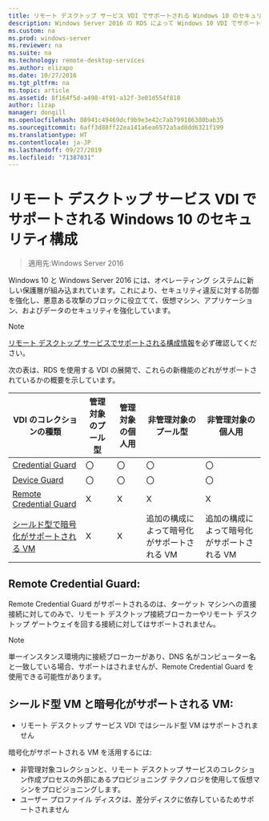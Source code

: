 ```yaml
---
title: リモート デスクトップ サービス VDI でサポートされる Windows 10 のセキュリティ構成
description: Windows Server 2016 の RDS によって Windows 10 VDI でサポートされる構成に関する情報を提供します。
ms.custom: na
ms.prod: windows-server
ms.reviewer: na
ms.suite: na
ms.technology: remote-desktop-services
ms.author: elizapo
ms.date: 10/27/2016
ms.tgt_pltfrm: na
ms.topic: article
ms.assetid: 8f164f5d-a498-4f91-a12f-3e01d554f810
author: lizap
manager: dongill
ms.openlocfilehash: 08941c49469dcf9b9e3e42c7ab799186380bab35
ms.sourcegitcommit: 6aff3d88ff22ea141a6ea6572a5ad8dd6321f199
ms.translationtype: HT
ms.contentlocale: ja-JP
ms.lasthandoff: 09/27/2019
ms.locfileid: "71387031"
---
```

# <a name="supported-windows-10-security-configurations-for-remote-desktop-services-vdi"></a>リモート デスクトップ サービス VDI でサポートされる Windows 10 のセキュリティ構成

> 適用先:Windows Server 2016

Windows 10 と Windows Server 2016 には、オペレーティング システムに新しい保護層が組み込まれています。これにより、セキュリティ違反に対する防御を強化し、悪意ある攻撃のブロックに役立てて、仮想マシン、アプリケーション、およびデータのセキュリティを強化しています。

> [!NOTE]
> [リモート デスクトップ サービスでサポートされる構成情報](rds-supported-config.md)を必ず確認してください。

次の表は、RDS を使用する VDI の展開で、これらの新機能のどれがサポートされているかの概要を示しています。

|  VDI のコレクションの種類               |  管理対象のプール型 |  管理対象の個人用 |  非管理対象のプール型                                     |  非管理対象の個人用                                    |
|-------------------------------------|------------------|--------------------|--------------------------------------------------------|--------------------------------------------------------|
| [Credential Guard](https://technet.microsoft.com/itpro/windows/keep-secure/credential-guard)                    | 〇              | 〇                | 〇                                                    | 〇                                                    |
| [Device Guard](https://technet.microsoft.com/itpro/windows/keep-secure/device-guard-deployment-guide)                        | 〇              | 〇                | 〇                                                    | 〇                                                    |
| [Remote Credential Guard](https://technet.microsoft.com/itpro/windows/keep-secure/remote-credential-guard)             | X               | X                 | X                                                     | X                                                     |
| [シールド型で暗号化がサポートされる VM](../../security/guarded-fabric-shielded-vm/guarded-fabric-and-shielded-vms.md) | X               | X                 | 追加の構成によって暗号化がサポートされる VM | 追加の構成によって暗号化がサポートされる VM |

## <a name="remote-credential-guard"></a>Remote Credential Guard:

Remote Credential Guard がサポートされるのは、ターゲット マシンへの直接接続に対してのみで、リモート デスクトップ接続ブローカーやリモート デスクトップ ゲートウェイを回する接続に対してはサポートされません。
> [!NOTE]
> 単一インスタンス環境内に接続ブローカーがあり、DNS 名がコンピューター名と一致している場合、サポートはされませんが、Remote Credential Guard を使用できる可能性があります。

## <a name="shielded-vms-and-encryption-supported-vms"></a>シールド型 VM と暗号化がサポートされる VM: 

- リモート デスクトップ サービス VDI ではシールド型 VM はサポートされません 

暗号化がサポートされる VM を活用するには:
- 非管理対象コレクションと、リモート デスクトップ サービスのコレクション作成プロセスの外部にあるプロビジョニング テクノロジを使用して仮想マシンをプロビジョニングします。 
- ユーザー プロファイル ディスクは、差分ディスクに依存しているためサポートされません 

